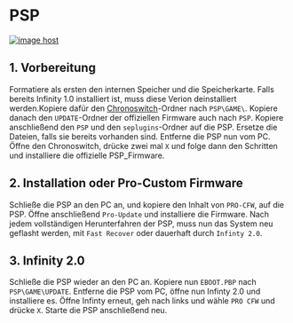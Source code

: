 # PSP
<a href="https://imgbox.com/bKmprS8i" target="_blank"><img src="https://thumbs2.imgbox.com/56/b4/bKmprS8i_t.png" alt="image host"/></a>

## 1. Vorbereitung
Formatiere als ersten den internen Speicher und die Speicherkarte. Falls bereits Infinity 1.0 installiert ist, muss diese Verion deinstalliert werden.Kopiere dafür den [Chronoswitch](https://github.com/DaveeFTW/Chronoswitch)-Ordner nach `PSP\GAME\`. Kopiere danach den `UPDATE`-Ordner der offiziellen Firmware auch nach `PSP`. Kopiere anschließend den `PSP` und den `seplugins`-Ordner auf die PSP. Ersetze die Dateien, falls sie bereits vorhanden sind. Entferne die PSP nun vom PC. Öffne den Chronoswitch, drücke zwei mal `X` und folge dann den Schritten und installiere die offizielle PSP_Firmware. 

## 2. Installation oder Pro-Custom Firmware
Schließe die PSP an den PC an, und kopiere den Inhalt von `PRO-CFW`, auf die PSP. Öffne anschließend `Pro-Update` und installiere die Firmware. Nach jedem vollständigen Herunterfahren der PSP, muss nun das System neu geflasht werden, mit `Fast Recover` oder dauerhaft durch `Infinty 2.0`. 

## 3. Infinity 2.0
Schließe die PSP wieder an den PC an. Kopiere nun `EBOOT.PBP` nach `PSP\GAME\UPDATE`. Entferne die PSP vom PC, öffne nun Infinty 2.0 und installiere es. Öffne Infinty erneut, geh nach links und wähle `PRO CFW` und drücke `X`. Starte die PSP anschließend neu.